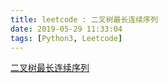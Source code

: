 ```yaml
---
title: leetcode : 二叉树最长连续序列
date: 2019-05-29 11:33:04
tags: [Python3, Leetcode]
---
```


[二叉树最长连续序列](https://leetcode-cn.com/problems/binary-tree-longest-consecutive-sequence/)

